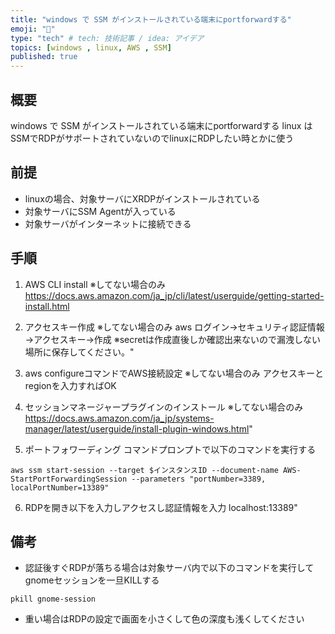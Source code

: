 ```yaml
---
title: "windows で SSM がインストールされている端末にportforwardする"
emoji: "🦴"
type: "tech" # tech: 技術記事 / idea: アイデア
topics: [windows , linux, AWS , SSM]
published: true
---
```


## 概要
windows で SSM がインストールされている端末にportforwardする
linux はSSMでRDPがサポートされていないのでlinuxにRDPしたい時とかに使う

## 前提
- linuxの場合、対象サーバにXRDPがインストールされている
- 対象サーバにSSM Agentが入っている
- 対象サーバがインターネットに接続できる

## 手順

1. AWS CLI install ※してない場合のみ
https://docs.aws.amazon.com/ja_jp/cli/latest/userguide/getting-started-install.html

2. アクセスキー作成 ※してない場合のみ
aws ログイン→セキュリティ認証情報→アクセスキー→作成
※secretは作成直後しか確認出来ないので漏洩しない場所に保存してください。"

3. aws configureコマンドでAWS接続設定 ※してない場合のみ
アクセスキーとregionを入力すればOK

4. セッションマネージャープラグインのインストール ※してない場合のみ
https://docs.aws.amazon.com/ja_jp/systems-manager/latest/userguide/install-plugin-windows.html"

5. ポートフォワーディング
コマンドプロンプトで以下のコマンドを実行する
```
aws ssm start-session --target $インスタンスID --document-name AWS-StartPortForwardingSession --parameters "portNumber=3389, localPortNumber=13389"
```

6. RDPを開き以下を入力しアクセスし認証情報を入力
localhost:13389"

## 備考
- 認証後すぐRDPが落ちる場合は対象サーバ内で以下のコマンドを実行してgnomeセッションを一旦KILLする
```
pkill gnome-session
```

- 重い場合はRDPの設定で画面を小さくして色の深度も浅くしてください
